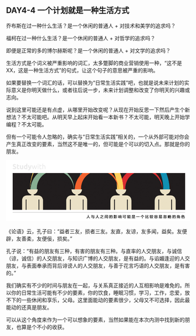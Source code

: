 ## DAY4-4 一个计划就是一种生活方式

乔布斯在过一种什么生活？是一个休闲的普通人 + 对技术和美学的追求吗？

福柯在过一种什么生活？是一个休闲的普通人 + 对哲学的追求吗？

即便是正常的多的博尔赫斯呢？是一个休闲的普通人 + 对文学的追求吗？

生活方式是个词义被严重影响的词汇，太多蹩脚的商业营销使用一种，“这不是XX，这是一种生活方式”的句式，让这个句子的意思被严重的影响。

如果要替换一个词汇的话，可以替换为“日常生活实践”吧，也就是说未来计划的实际意义是你明天做什么，或者往后说一步，未来计划调整和改变了你明天的兴趣或志向。

说到这里可能还是有点虚，从哪里开始改变呢？从现在开始反思一下然后产生个新想法？不太可能吧。从明天早上起床开始看一本新书？不太可能，明天晚上开始学编程？不太可能。

但有一个可能令人忽略的，确实与“日常生活实践”相关的，一个从外部可能对你会产生真正改变的要素，当然这不是唯一的，但可能是个可以的切入点。那就是你的朋友。

![](/assets/45.jpg)

《论语》云，孔子曰：“益者三友，损者三友。友直，友谅，友多闻，益矣。友便辟，友善柔，友便佞，损矣。”

孔子说：“有益的朋友有三种，有害的朋友有三种。与直率的人交朋友，与诚信（谅，诚信）的人交朋友，与知识广博的人交朋友，是有益的。与谄媚逢迎的人交朋友，与表面奉承而背后诽谤人的人交朋友，与善于花言巧语的人交朋友，是有害的。”

我们确实有不少的时间与朋友在一起，与关系真正接近的人互相影响是难免的。所以你的日常生活可能有不少的要素，你的饮食，睡眠习惯，学习，工作，恋爱，放不下的一些休闲和享乐，父母。这里面能动的要素很少，父母又不可选择，因此最能动的还真是朋友。

可以从这个角度来作为一个可以想象的要素，当然如果能在本次内测中找到新的朋友，也算是个不小的收获。